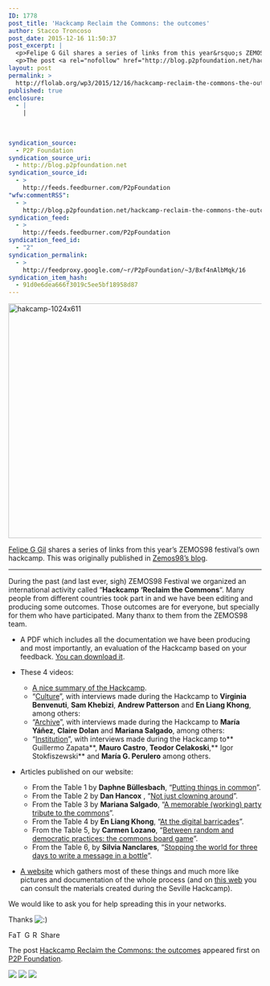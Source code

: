 ```yaml
---
ID: 1778
post_title: 'Hackcamp Reclaim the Commons: the outcomes'
author: Stacco Troncoso
post_date: 2015-12-16 11:50:37
post_excerpt: |
  <p>Felipe G Gil shares a series of links from this year&rsquo;s ZEMOS98 festival&rsquo;s own hackcamp. This was originally published in Zemos98&rsquo;s blog. During the past (and last ever, sigh) ZEMOS98 Festival we organized an international activity called &ldquo;Hackcamp &lsquo;Reclaim the Commons&ldquo;. Many people from different countries took part in and we have been editing and [&hellip;]</p>
  <p>The post <a rel="nofollow" href="http://blog.p2pfoundation.net/hackcamp-reclaim-the-commons-the-outcomes/2015/12/16">Hackcamp Reclaim the Commons: the outcomes</a> appeared first on <a rel="nofollow" href="http://blog.p2pfoundation.net/">P2P Foundation</a>.</p>
layout: post
permalink: >
  http://flolab.org/wp3/2015/12/16/hackcamp-reclaim-the-commons-the-outcomes/
published: true
enclosure:
  - |
    |
        
        
        
syndication_source:
  - P2P Foundation
syndication_source_uri:
  - http://blog.p2pfoundation.net
syndication_source_id:
  - >
    http://feeds.feedburner.com/P2pFoundation
"wfw:commentRSS":
  - >
    http://blog.p2pfoundation.net/hackcamp-reclaim-the-commons-the-outcomes/2015/12/16/feed
syndication_feed:
  - >
    http://feeds.feedburner.com/P2pFoundation
syndication_feed_id:
  - "2"
syndication_permalink:
  - >
    http://feedproxy.google.com/~r/P2pFoundation/~3/Bxf4nAlbMqk/16
syndication_item_hash:
  - 91d0e6dea666f3019c5ee5bf18958d87
---
```

<img class="aligncenter  wp-image-53079" src="http://blog.p2pfoundation.net/wp-content/uploads/hakcamp-1024x611-1024x611.jpg" alt="hakcamp-1024x611" width="782" height="467" />

[Felipe G Gil][1] shares a series of links from this year’s ZEMOS98 festival’s own hackcamp. This was originally published in [Zemos98’s blog][2].

* * *

During the past (and last ever, sigh) ZEMOS98 Festival we organized an international activity called “**Hackcamp ‘Reclaim the Commons**“. Many people from different countries took part in and we have been editing and producing some outcomes. Those outcomes are for everyone, but specially for them who have participated. Many thanx to them from the ZEMOS98 team.

*   A PDF which includes all the documentation we have been producing and most importantly, an evaluation of the Hackcamp based on your feedback. [You can download it][3].
*   These 4 videos: 
    *   [A nice summary of the Hackcamp][4].
    *   “[Culture][5]”, with interviews made during the Hackcamp to **Virginia Benvenuti**, **Sam Khebizi**, **Andrew Patterson** and **En Liang Khong**, among others:
    *   “[Archive][6]”, with interviews made during the Hackcamp to **María Yáñez**, **Claire Dolan** and **Mariana Salgado**, among others:
    *   “[Institution][7]”, with interviews made during the Hackcamp to** Guillermo Zapata**, **Mauro Castro**, **Teodor Celakoski**,** Igor Stokfiszewski** and **María G. Perulero** among others.

*   Articles published on our website: 
    *   From the Table 1 by **Daphne Büllesbach**, “[Putting things in common][8]”.
    *   From the Table 2 by **Dan Hancox** , “[Not just clowning around][9]”.
    *   From the Table 3 by **Mariana Salgado**, “[A memorable (working) party tribute to the commons][10]”.
    *   From the Table 4 by **En Liang Khong**, “[At the digital barricades][11]”.
    *   From the Table 5, by **Carmen Lozano**, “[Between random and democratic practices: the commons board game][12]”.
    *   From the Table 6, by **Silvia Nanclares**, “[Stopping the world for three days to write a message in a bottle][13]”.
*   [A website][14] which gathers most of these things and much more like pictures and documentation of the whole process (and on [this web][15] you can consult the materials created during the Seville Hackcamp).

We would like to ask you for help spreading this in your networks.

Thanks <img class="wp-smiley" src="http://www.zemos98.org/wp-includes/images/smilies/simple-smile.png" alt=":)" />

<a class="a2a_button_facebook" href="http://www.addtoany.com/add_to/facebook?linkurl=http%3A%2F%2Fblog.p2pfoundation.net%2Fhackcamp-reclaim-the-commons-the-outcomes%2F2015%2F12%2F16&linkname=Hackcamp%20Reclaim%20the%20Commons%3A%20the%20outcomes" title="Facebook" rel="nofollow"><img src="http://blog.p2pfoundation.net/wp-content/plugins/add-to-any/icons/facebook.png" width="16" height="16" alt="Facebook" /></a><a class="a2a_button_twitter" href="http://www.addtoany.com/add_to/twitter?linkurl=http%3A%2F%2Fblog.p2pfoundation.net%2Fhackcamp-reclaim-the-commons-the-outcomes%2F2015%2F12%2F16&linkname=Hackcamp%20Reclaim%20the%20Commons%3A%20the%20outcomes" title="Twitter" rel="nofollow"><img src="http://blog.p2pfoundation.net/wp-content/plugins/add-to-any/icons/twitter.png" width="16" height="16" alt="Twitter" /></a><a class="a2a_button_google_plus" href="http://www.addtoany.com/add_to/google_plus?linkurl=http%3A%2F%2Fblog.p2pfoundation.net%2Fhackcamp-reclaim-the-commons-the-outcomes%2F2015%2F12%2F16&linkname=Hackcamp%20Reclaim%20the%20Commons%3A%20the%20outcomes" title="Google+" rel="nofollow"><img src="http://blog.p2pfoundation.net/wp-content/plugins/add-to-any/icons/google_plus.png" width="16" height="16" alt="Google+" /></a><a class="a2a_button_reddit" href="http://www.addtoany.com/add_to/reddit?linkurl=http%3A%2F%2Fblog.p2pfoundation.net%2Fhackcamp-reclaim-the-commons-the-outcomes%2F2015%2F12%2F16&linkname=Hackcamp%20Reclaim%20the%20Commons%3A%20the%20outcomes" title="Reddit" rel="nofollow"><img src="http://blog.p2pfoundation.net/wp-content/plugins/add-to-any/icons/reddit.png" width="16" height="16" alt="Reddit" /></a><a class="a2a_dd a2a_target addtoany_share_save" href="https://www.addtoany.com/share#url=http%3A%2F%2Fblog.p2pfoundation.net%2Fhackcamp-reclaim-the-commons-the-outcomes%2F2015%2F12%2F16&title=Hackcamp%20Reclaim%20the%20Commons%3A%20the%20outcomes" id="wpa2a_2"><img src="http://blog.p2pfoundation.net/wp-content/plugins/add-to-any/share_save_120_16.png" width="120" height="16" alt="Share" /></a>

The post <a rel="nofollow" href="http://blog.p2pfoundation.net/hackcamp-reclaim-the-commons-the-outcomes/2015/12/16">Hackcamp Reclaim the Commons: the outcomes</a> appeared first on <a rel="nofollow" href="http://blog.p2pfoundation.net/">P2P Foundation</a>.

<div class="feedflare">
  <a href="http://feeds.feedburner.com/~ff/P2pFoundation?a=Bxf4nAlbMqk:SF-iOunUEsc:7Q72WNTAKBA"><img src="http://feeds.feedburner.com/~ff/P2pFoundation?d=7Q72WNTAKBA" border="0" /></img></a> <a href="http://feeds.feedburner.com/~ff/P2pFoundation?a=Bxf4nAlbMqk:SF-iOunUEsc:D7DqB2pKExk"><img src="http://feeds.feedburner.com/~ff/P2pFoundation?i=Bxf4nAlbMqk:SF-iOunUEsc:D7DqB2pKExk" border="0" /></img></a> <a href="http://feeds.feedburner.com/~ff/P2pFoundation?a=Bxf4nAlbMqk:SF-iOunUEsc:2mJPEYqXBVI"><img src="http://feeds.feedburner.com/~ff/P2pFoundation?d=2mJPEYqXBVI" border="0" /></img></a>
</div>

<img src="http://feeds.feedburner.com/~r/P2pFoundation/~4/Bxf4nAlbMqk" height="1" width="1" alt="" />

 [1]: http://www.zemos98.org/author/felipe/
 [2]: http://www.zemos98.org/2015/11/27/hackcamp-reclaim-the-commons-the-outcomes/
 [3]: http://zemos98.org/descargas/ReclaimtheCommons_Hackcamp_report.pdf
 [4]: https://vimeo.com/132526086
 [5]: https://vimeo.com/128979053
 [6]: https://vimeo.com/128979054
 [7]: https://vimeo.com/128979057
 [8]: http://17festival.zemos98.org/Putting-things-in-common
 [9]: http://17festival.zemos98.org/Not-just-clowning-around
 [10]: http://17festival.zemos98.org/A-memorable-working-party-tribute
 [11]: http://17festival.zemos98.org/At-the-digital-barricades
 [12]: http://17festival.zemos98.org/Between-random-and-democratic
 [13]: http://17festival.zemos98.org/Stopping-the-world-for-three-days
 [14]: http://reclaimthecommons.hackcamp.zemos98.org/
 [15]: http://hackcamp.zemos98.org/